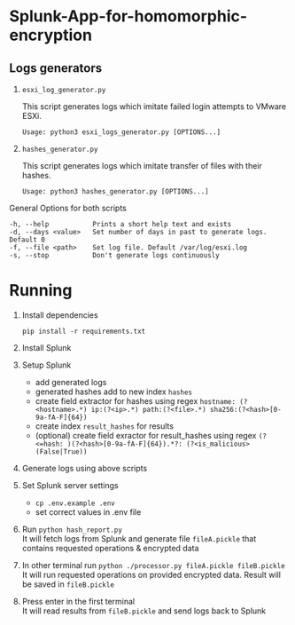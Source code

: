# Splunk-App-for-homomorphic-encryption

## Logs generators

1. ```esxi_log_generator.py```

    This script generates logs which imitate failed login attempts to VMware ESXi. 

    `Usage: python3 esxi_logs_generator.py [OPTIONS...]`

1. ```hashes_generator.py```

    This script generates logs which imitate transfer of files with their hashes. 

    `Usage: python3 hashes_generator.py [OPTIONS...]`

General Options for both scripts
```
-h, --help           Prints a short help text and exists
-d, --days <value>   Set number of days in past to generate logs. Default 0
-f, --file <path>    Set log file. Default /var/log/esxi.log
-s, --stop           Don't generate logs continuously
```

# Running

1. Install dependencies

    `pip install -r requirements.txt`

1. Install Splunk

1. Setup Splunk
    - add generated logs
    - generated hashes add to new index `hashes`
    - create field extractor for hashes using regex `hostname: (?<hostname>.*) ip:(?<ip>.*) path:(?<file>.*) sha256:(?<hash>[0-9a-fA-F]{64})`
    - create index `result_hashes` for results
    - (optional) create field exractor for result_hashes using regex `(?<=hash: )(?<hash>[0-9a-fA-F]{64}).*?: (?<is_malicious>(False|True))`

1. Generate logs using above scripts

1. Set Splunk server settings  
    - `cp .env.example .env`
    - set correct values in .env file

1. Run `python hash_report.py`  
    It will fetch logs from Splunk and generate file `fileA.pickle` that contains requested operations & encrypted data

1. In other terminal run `python ./processor.py fileA.pickle fileB.pickle`  
    It will run requested operations on provided encrypted data. Result will be saved in `fileB.pickle`

1. Press enter in the first terminal  
    It will read results from `fileB.pickle` and send logs back to Splunk

